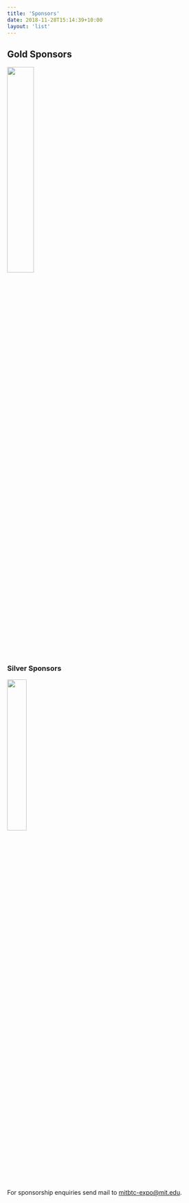 ```yaml
---
title: 'Sponsors'
date: 2018-11-28T15:14:39+10:00
layout: 'list'
---
```


## Gold Sponsors

<a href="https://sia.tech/" target="_blank"><img src="/images/sia.png" style="width:35%;"></a>

### Silver Sponsors

<a href="https://www.castleisland.vc/" target="_blank"><img src="/images/civ.jpg" style="width:30%;"></a>

For sponsorship enquiries send mail to [mitbtc-expo@mit.edu](mailto:mitbtc-expo@mit.edu).
